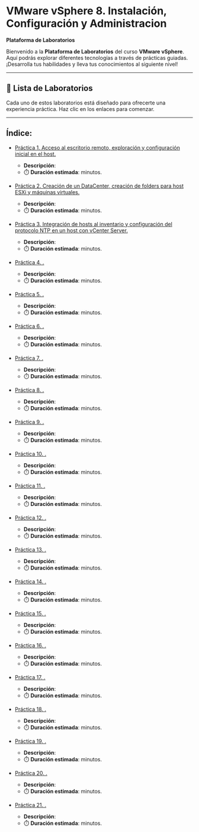 # VMware vSphere 8. Instalación, Configuración y Administracion 

**Plataforma de Laboratorios**

Bienvenido a la **Plataforma de Laboratorios** del curso **VMware vSphere**. Aquí podrás explorar diferentes tecnologías a través de prácticas guiadas. ¡Desarrolla tus habilidades y lleva tus conocimientos al siguiente nivel!

---

## 🌟 **Lista de Laboratorios**

Cada uno de estos laboratorios está diseñado para ofrecerte una experiencia práctica. Haz clic en los enlaces para comenzar.

---
 
## Índice:
 - [Práctica 1. Acceso al escritorio remoto, exploración y configuración inicial en el host.](./)
   - **Descripción**: 
   - ⏱️ **Duración estimada**:  minutos.

 - [Práctica 2. Creación de un DataCenter, creación de folders para host ESXi y máquinas virtuales.](./)
   - **Descripción**: 
   - ⏱️ **Duración estimada**:  minutos.

 - [Práctica 3. Integración de hosts al inventario y configuración del protocolo NTP en un host con vCenter Server.](./)
   - **Descripción**: 
   - ⏱️ **Duración estimada**: minutos.

 - [Práctica 4. .](./)
   - **Descripción**:  
   - ⏱️ **Duración estimada**:  minutos.

 - [Práctica 5. .](./)
   - **Descripción**:  
   - ⏱️ **Duración estimada**:  minutos.

 - [Práctica 6. .](./)
   - **Descripción**:  
   - ⏱️ **Duración estimada**:  minutos.

 - [Práctica 7. .](./)
   - **Descripción**:  
   - ⏱️ **Duración estimada**:  minutos.

 - [Práctica 8. .](./)
   - **Descripción**:  
   - ⏱️ **Duración estimada**:  minutos.

 - [Práctica 9. .](./)
   - **Descripción**:  
   - ⏱️ **Duración estimada**:  minutos.

 - [Práctica 10. .](./)
   - **Descripción**:  
   - ⏱️ **Duración estimada**:  minutos.

 - [Práctica 11. .](./)
   - **Descripción**:  
   - ⏱️ **Duración estimada**:  minutos.

 - [Práctica 12. .](./)
   - **Descripción**:  
   - ⏱️ **Duración estimada**:  minutos.

 - [Práctica 13. .](./)
   - **Descripción**:  
   - ⏱️ **Duración estimada**:  minutos.

 - [Práctica 14. .](./)
   - **Descripción**:  
   - ⏱️ **Duración estimada**:  minutos.

 - [Práctica 15. .](./)
   - **Descripción**:  
   - ⏱️ **Duración estimada**:  minutos.

 - [Práctica 16. .](./)
   - **Descripción**:  
   - ⏱️ **Duración estimada**:  minutos.

 - [Práctica 17. .](./)
   - **Descripción**:  
   - ⏱️ **Duración estimada**:  minutos.

 - [Práctica 18. .](./)
   - **Descripción**:  
   - ⏱️ **Duración estimada**:  minutos.

 - [Práctica 19. .](./)
   - **Descripción**:  
   - ⏱️ **Duración estimada**:  minutos.

 - [Práctica 20. .](./)
   - **Descripción**:  
   - ⏱️ **Duración estimada**:  minutos.

 - [Práctica 21. .](./)
   - **Descripción**:  
   - ⏱️ **Duración estimada**:  minutos.
